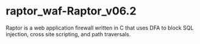 # raptor_waf-Raptor_v06.2
Raptor is a web application firewall written in C that uses DFA to block SQL injection, cross site scripting, and path traversals.
